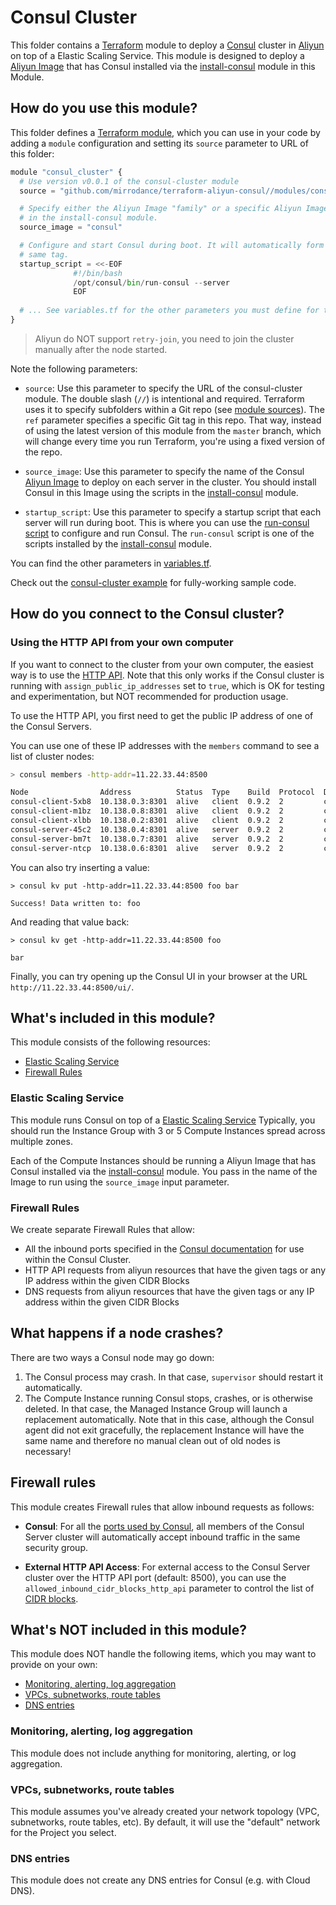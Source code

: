 # Consul Cluster

This folder contains a [Terraform](https://www.terraform.io/) module to deploy a [Consul](https://www.consul.io/) cluster in [Aliyun](https://www.aliyun.com/) on top of a Elastic Scaling Service. This module is designed to deploy a [Aliyun Image](https://help.aliyun.com/document_detail/25389.html) that has Consul installed via the [install-consul](https://github.com/mirrodance/terraform-aliyun-consul/tree/master/modules/install-consul) module in this Module.

## How do you use this module?

This folder defines a [Terraform module](https://www.terraform.io/docs/modules/usage.html), which you can use in your code by adding a `module` configuration and setting its `source` parameter to URL of this folder:

```py
module "consul_cluster" {
  # Use version v0.0.1 of the consul-cluster module
  source = "github.com/mirrodance/terraform-aliyun-consul//modules/consul-cluster?ref=v0.0.1"

  # Specify either the Aliyun Image "family" or a specific Aliyun Image. You should build this using the scripts
  # in the install-consul module.
  source_image = "consul"

  # Configure and start Consul during boot. It will automatically form a cluster with all nodes that have that
  # same tag.
  startup_script = <<-EOF
              #!/bin/bash
              /opt/consul/bin/run-consul --server
              EOF
  
  # ... See variables.tf for the other parameters you must define for the consul-cluster module
}
```

> Aliyun do NOT support `retry-join`, you need to join the cluster manually after the node started.

Note the following parameters:

* `source`: Use this parameter to specify the URL of the consul-cluster module. The double slash (`//`) is intentional and required. Terraform uses it to specify subfolders within a Git repo (see [module sources](https://www.terraform.io/docs/modules/sources.html)). The `ref` parameter specifies a specific Git tag in this repo. That way, instead of using the latest version of this module from the `master` branch, which will change every time you run Terraform, you're using a fixed version of the repo.

* `source_image`: Use this parameter to specify the name of the Consul [Aliyun Image](https://help.aliyun.com/document_detail/25389.html)
  to deploy on each server in the cluster. You should install Consul in this Image using the scripts in the  [install-consul](https://github.com/mirrodance/terraform-aliyun-consul/tree/master/modules/install-consul) module.
  
* `startup_script`: Use this parameter to specify a startup script that each server will run during boot. This is where you can use the [run-consul script](https://github.com/mirrodance/terraform-aliyun-consul/tree/master/modules/run-consul) to configure and run Consul. The `run-consul` script is one of the scripts installed by the [install-consul](https://github.com/mirrodance/terraform-aliyun-consul/tree/master/modules/install-consul) module.

You can find the other parameters in [variables.tf](variables.tf).

Check out the [consul-cluster example](https://github.com/mirrodance/terraform-aliyun-consul/tree/master/examples/consul-cluster) for fully-working sample code.

## How do you connect to the Consul cluster?

### Using the HTTP API from your own computer

If you want to connect to the cluster from your own computer, the easiest way is to use the [HTTP API](https://www.consul.io/docs/agent/http.html). Note that this only works if the Consul cluster is running with `assign_public_ip_addresses` set to `true`, which is OK for testing and experimentation, but NOT recommended for production usage.

To use the HTTP API, you first need to get the public IP address of one of the Consul Servers.

You can use one of these IP addresses with the `members` command to see a list of cluster nodes:

```bash
> consul members -http-addr=11.22.33.44:8500

Node                Address          Status  Type    Build  Protocol  DC
consul-client-5xb8  10.138.0.3:8301  alive   client  0.9.2  2         cn-hongkong
consul-client-m1bz  10.138.0.8:8301  alive   client  0.9.2  2         cn-hongkong
consul-client-xlbb  10.138.0.2:8301  alive   client  0.9.2  2         cn-hongkong
consul-server-45c2  10.138.0.4:8301  alive   server  0.9.2  2         cn-hongkong
consul-server-bm7t  10.138.0.7:8301  alive   server  0.9.2  2         cn-hongkong
consul-server-ntcp  10.138.0.6:8301  alive   server  0.9.2  2         cn-hongkong
```

You can also try inserting a value:

```
> consul kv put -http-addr=11.22.33.44:8500 foo bar

Success! Data written to: foo
```

And reading that value back:
 
```
> consul kv get -http-addr=11.22.33.44:8500 foo

bar
```

Finally, you can try opening up the Consul UI in your browser at the URL `http://11.22.33.44:8500/ui/`.

## What's included in this module?

This module consists of the following resources:

* [Elastic Scaling Service](#elastic-scaling-service)
* [Firewall Rules](#firewall-rules)

### Elastic Scaling Service

This module runs Consul on top of a [Elastic Scaling Service](https://www.aliyun.com/product/ess) Typically, you should run the Instance Group with 3 or 5 Compute Instances spread across multiple zones.

Each of the Compute Instances should be running a Aliyun Image that has Consul installed via the [install-consul](https://github.com/mirrodance/terraform-aliyun-consul/tree/master/modules/install-consul) module. You pass in the name of the Image to run using the `source_image` input parameter.

### Firewall Rules

We create separate Firewall Rules that allow:

* All the inbound ports specified in the [Consul documentation](https://www.consul.io/docs/agent/options.html?#ports-used)
  for use within the Consul Cluster.
* HTTP API requests from aliyun resources that have the given tags or any IP address within the given CIDR Blocks
* DNS requests from aliyun resources that have the given tags or any IP address within the given CIDR Blocks

## What happens if a node crashes?

There are two ways a Consul node may go down:

1. The Consul process may crash. In that case, `supervisor` should restart it automatically.
2. The Compute Instance running Consul stops, crashes, or is otherwise deleted. In that case, the Managed Instance Group
   will launch a replacement automatically.  Note that in this case, although the Consul agent did not exit gracefully,
   the replacement Instance will have the same name and therefore no manual clean out of old nodes is necessary!

## Firewall rules

This module creates Firewall rules that allow inbound requests as follows:

* **Consul**: For all the [ports used by Consul](https://www.consul.io/docs/agent/options.html#ports), all members of the Consul Server cluster will automatically accept inbound traffic in the same security group.

* **External HTTP API Access**: For external access to the Consul Server cluster over the HTTP API port (default: 8500),
  you can use the `allowed_inbound_cidr_blocks_http_api` parameter to control the list of [CIDR blocks](
  https://en.wikipedia.org/wiki/Classless_Inter-Domain_Routing).

## What's NOT included in this module?

This module does NOT handle the following items, which you may want to provide on your own:

* [Monitoring, alerting, log aggregation](#monitoring-alerting-log-aggregation)
* [VPCs, subnetworks, route tables](#vpcs-subnetworks-route-tables)
* [DNS entries](#dns-entries)

### Monitoring, alerting, log aggregation

This module does not include anything for monitoring, alerting, or log aggregation.

### VPCs, subnetworks, route tables

This module assumes you've already created your network topology (VPC, subnetworks, route tables, etc). By default,
it will use the "default" network for the Project you select.

### DNS entries

This module does not create any DNS entries for Consul (e.g. with Cloud DNS).
